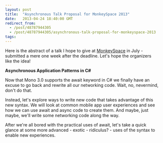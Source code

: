 ```yaml
---
layout: post
title:  "Asynchronous Talk Proposal for MonkeySpace 2013"
date:   2013-04-24 18:40:00 GMT
redirect_from:
  - /post/48787944305
  - /post/48787944305/asynchronous-talk-proposal-for-monkeyspace-2013
tags:
---
```




Here is the abstract of a talk I hope to give at [MonkeySpace](http://monkeyspace.org) in July - submitted a mere one week after the deadline. Let's hope the organizers like the idea!

**Asynchronous Application Patterns in C#**

Now that Mono 3.0 supports the await keyword in C# we finally have an excuse to go back and rewrite all our networking code. Wait, no, nevermind, don't do that.

Instead, let's explore ways to write new code that takes advantage of this new syntax. We will look at common mobile app user experiences and see how we can use await and async code to create them. And maybe, just maybe, we'll write some networking code along the way.

After we're all bored with the practical uses of await, let's take a quick glance at some more advanced - exotic - ridiculus? - uses of the syntax to enable new experiences.
